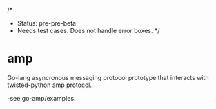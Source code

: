 /*
 * Status: pre-pre-beta
 * Needs test cases.  Does not handle error boxes.
 */

amp
===

Go-lang asyncronous messaging protocol prototype that interacts with twisted-python amp protocol.  

-see go-amp/examples.
